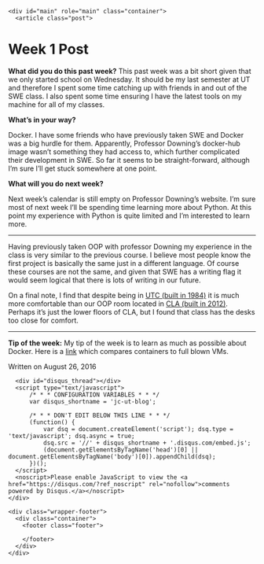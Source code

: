     <div id="main" role="main" class="container">
      <article class="post">
  <h1>Week 1 Post</h1>

  <div class="entry">
    <p><strong>What did you do this past week?</strong>
This past week was a bit short given that we only started school on Wednesday. It should be my last semester at UT and therefore I spent some time catching up with friends in and out of the SWE class. I also spent some time ensuring I have the latest tools on my machine for all of my classes.</p>

<p><strong>What’s in your way?</strong></p>

<p>Docker. I have some friends who have previously taken SWE and Docker was a big hurdle for them. Apparently, Professor Downing’s docker-hub image wasn’t something they had access to, which further complicated their development in SWE. So far it seems to be straight-forward, although I’m sure I’ll get stuck somewhere at one point.</p>

<p><strong>What will you do next week?</strong></p>

<p>Next week’s calendar is still empty on Professor Downing’s website. I’m sure most of next week I’ll be spending time learning more about Python. At this point my experience with Python is quite limited and I’m interested to learn more.</p>

<hr />

<p>Having previously taken OOP with professor Downing my experience in the class is very similar to the previous course. I believe most people know the first project is basically the same just in a different language. Of course these courses are not the same, and given that SWE has a writing flag it would seem logical that there is lots of writing in our future.</p>

<p>On a final note, I find that despite being in <a href="http://facilitiesservices.utexas.edu/buildings/UTM/0500">UTC (built in 1984)</a> it is much more comfortable than our OOP room located in <a href="http://facilitiesservices.utexas.edu/buildings/UTM/0540">CLA (built in 2012)</a>. Perhaps it’s just the lower floors of CLA, but I found that class has the desks too close for comfort.</p>

<hr />

<p><strong>Tip of the week:</strong>
My tip of the week is to learn as much as possible about Docker. Here is a <a href="https://blog.risingstack.com/operating-system-containers-vs-application-containers/">link</a> which compares containers to full blown VMs.</p>

  </div>

  <div class="date">
    Written on August 26, 2016
  </div>

  
</article>

      <div id="disqus_thread"></div>
      <script type="text/javascript">
          /* * * CONFIGURATION VARIABLES * * */
          var disqus_shortname = 'jc-ut-blog';
          
          /* * * DON'T EDIT BELOW THIS LINE * * */
          (function() {
              var dsq = document.createElement('script'); dsq.type = 'text/javascript'; dsq.async = true;
              dsq.src = '//' + disqus_shortname + '.disqus.com/embed.js';
              (document.getElementsByTagName('head')[0] || document.getElementsByTagName('body')[0]).appendChild(dsq);
          })();
      </script>
      <noscript>Please enable JavaScript to view the <a href="https://disqus.com/?ref_noscript" rel="nofollow">comments powered by Disqus.</a></noscript>
    </div>

    <div class="wrapper-footer">
      <div class="container">
        <footer class="footer">
          



<a href="https://github.com/ace-jc/"><i class="svg-icon github"></i></a>








        </footer>
      </div>
    </div>

